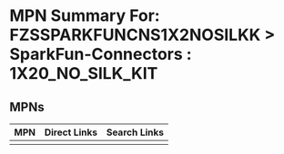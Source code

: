 



# MPN Summary For: FZSSPARKFUNCNS1X2NOSILKK > SparkFun-Connectors : 1X20_NO_SILK_KIT

## MPNs
  

|MPN|Direct Links|Search Links|
| :--- | :--- | :--- |
||||
